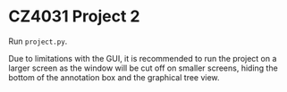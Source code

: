 # CZ4031 Project 2

Run `project.py`.

Due to limitations with the GUI, it is recommended to run the project on a larger screen as the window will be cut off on smaller screens, hiding the bottom of the annotation box and the graphical tree view.
